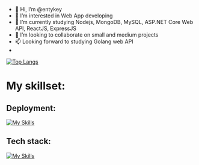 - 👋 Hi, I’m @entykey
- 👀 I’m interested in Web App developing
- 🌱 I’m currently studying Nodejs, MongoDB, MySQL, ASP.NET Core Web API, ReactJS, ExpressJS
- 💞️ I’m looking to collaborate on small and medium projects
- 📫 Looking forward to studying Golang web API
- 
[![Top Langs](https://github-readme-stats.vercel.app/api/top-langs/?username=entykey&layout=compactlangs_count=10&theme=vision-friendly-dark)](https://github.com/anuraghazra/github-readme-stats)





# My skillset:
## Deployment:
[![My Skills](https://skillicons.dev/icons?i=aws,azure,netlify,heroku&perline=6)](https://skillicons.dev)

## Tech stack:
[![My Skills](https://skillicons.dev/icons?i=react,dotnet,mongodb,materialui,bootstrap,cs,codepen,js,ts,nodejs,express&perline=6)](https://skillicons.dev)
<!---
entykey/entykey is a ✨ special ✨ repository because its `README.md` (this file) appears on your GitHub profile.
You can click the Preview link to take a look at your changes.
--->

